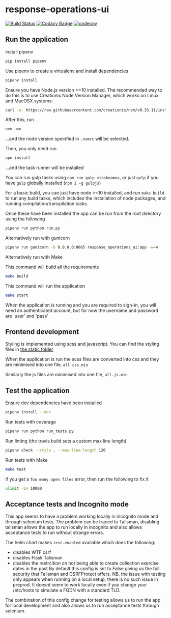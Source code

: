 # response-operations-ui

[![Build Status](https://travis-ci.org/ONSdigital/response-operations-ui.svg?branch=master)](https://travis-ci.org/ONSdigital/response-operations-ui)
[![Codacy Badge](https://api.codacy.com/project/badge/Grade/5c72e3cdb35b487ea0f462f8b3ee4606)](https://www.codacy.com/app/andrewmil/response-operations-ui?utm_source=github.com&amp;utm_medium=referral&amp;utm_content=ONSdigital/response-operations-ui&amp;utm_campaign=Badge_Grade)
[![codecov](https://codecov.io/gh/ONSdigital/response-operations-ui/branch/master/graph/badge.svg)](https://codecov.io/gh/ONSdigital/response-operations-ui)

## Run the application

Install pipenv

```bash
pip install pipenv
```

Use pipenv to create a virtualenv and install dependencies

```bash
pipenv install
```

Ensure you have Node.js version >=10 installed.  The recommended way to do this is to use Creationix Node Version Manager, which works on Linux and MacOSX systems:

```bash
curl -o- https://raw.githubusercontent.com/creationix/nvm/v0.33.11/install.sh | bash
```

After this, run

```bash
nvm use
```

...and the node version specified in `.nvmrc` will be selected.

Then, you only need run

```bash
npm install
```

...and the task runner will be installed

You can run gulp tasks using `npm run gulp <taskname>`, or just `gulp` if you have `gulp` globally installed (`npm i -g gulpjs`)

For a basic build, you can just have node >=10 installed, and run `make build` to run any build tasks, which includes the installation of node packages, and running compilation/transpilation tasks.

Once these have been installed the app can be run from the root directory using the following

```bash
pipenv run python run.py
```

Alternatively run with gunicorn

```bash
pipenv run gunicorn -b 0.0.0.0:8085 response_operations_ui:app -w=4
```

Alternatively run with Make

This command will build all the requirements

```bash
make build
```

This command will run the application

```bash
make start
```

When the application is running and you are required to sign-in, you will need an authenticated account,
but for now the username and password are 'user' and 'pass'

## Frontend development

Styling is implemented using scss and javascript. You can find the styling files in [the static folder](response_operations_ui/static)

When the application is run the scss files are converted into css and they are minimised into one file, `all.css.min`

Similarly the js files are minimised into one file, `all.js.min`

## Test the application

Ensure dev dependencies have been installed

```bash
pipenv install --dev
```

Run tests with coverage

```bash
pipenv run python run_tests.py
```

Run linting (the travis build sets a custom max line length)

```bash
pipenv check --style . --max-line-length 120
```

Run tests with Make

```bash
make test
```

If you get a `Too many open files` error, then run the following to fix it

```bash
ulimit -Sn 10000
```

## Acceptance tests and Incognito mode
This app seems to have a problem working locally in incognito mode and through selenium tests. The problem can be traced to Talisman, disabling talisman allows the app to run locally in incognito and also allows acceptance tests to run without strange errors.

The helm chart makes `test.enabled` available which does the following:
- disables WTF csrf
- disables Flask Talisman
- disables the restrcition on not being able to create collection exercise dates in the past
By default this config is set to False giving us the full security that Talisman and CSRFProtect offers. NB. the issue with testing only appears when running on a local setup, there is no such issue in preprod. It doesnt seem to work locally even if you change your /etc/hosts to simulate a FQDN with a standard TLD.

The combination of this config change for testing allows us to run the app for local development and also allows us to run acceptance tests through selenium.

